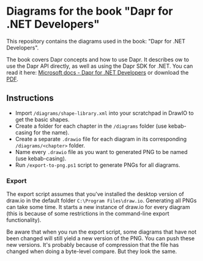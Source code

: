 # Diagrams for the book "Dapr for .NET Developers"

This repository contains the diagrams used in the book: "Dapr for .NET Developers".

The book covers Dapr concepts and how to use Dapr. It describes ow to use the Dapr API directly, as well as using the Dapr SDK for .NET. You can read it here: [Microsoft docs - Dapr for .NET Developers](https://docs.microsoft.com/en-us/dotnet/architecture/dapr-for-net-developers/) or download the [PDF](https://aka.ms/dapr-ebook).

## Instructions

- Import `/diagrams/shape-library.xml` into your scratchpad in DrawIO to get the basic shapes.
- Create a folder for each chapter in the `/diagrams` folder (use kebab-casing for the name).
- Create a separate `.drawio` file for each diagram in its corresponding `/diagrams/<chapter>` folder.
- Name every `.drawio` file as you want to generated PNG to be named (use kebab-casing).
- Run `/export-to-png.ps1` script to generate PNGs for all diagrams.

### Export

The export script assumes that you've installed the desktop version of draw.io in the default folder `C:\Program Files\draw.io`. Generating all PNGs can take some time. It starts a new instance of draw.io for every diagram (this is because of some restrictions in the command-line export functionality).

Be aware that when you run the export script, some diagrams that have not been changed will still yield a new version of the PNG. You can push these new versions. It's probably because of compression that the file has changed when doing a byte-level compare. But they look the same.
